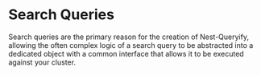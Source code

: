 # Search Queries

Search queries are the primary reason for the creation of Nest-Queryify, allowing the often complex logic of a search query to be abstracted into a dedicated object with a common interface that allows it to be executed against your cluster.